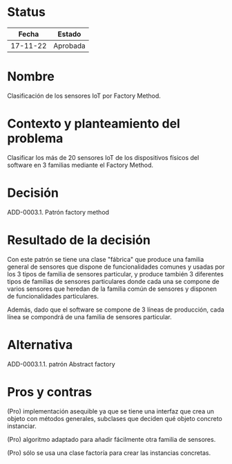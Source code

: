# Status

| Fecha | Estado |
| --- | --- |
| 17-11-22 | Aprobada |

# Nombre

Clasificación de los sensores IoT por Factory Method.

# Contexto y planteamiento del problema

Clasificar los más de 20 sensores IoT de los dispositivos físicos del software en 3 familias mediante el Factory Method.

# Decisión

ADD-0003.1. Patrón factory method

# Resultado de la decisión

Con este patrón se tiene una clase "fábrica" que produce una familia general de sensores que dispone de funcionalidades comunes y usadas por los 3 tipos de familia de sensores particular, y produce también 3 diferentes tipos de familias de sensores particulares donde cada una se compone de varios sensores que heredan de la familia común de sensores y disponen de funcionalidades particulares.

Además, dado que el software se compone de 3 líneas de producción, cada línea se compondrá de una familia de sensores particular.

# Alternativa

ADD-0003.1.1. patrón Abstract factory

# Pros y contras

(Pro) implementación asequible ya que se tiene una interfaz que crea un objeto con métodos generales, subclases que deciden qué objeto concreto instanciar.

(Pro) algoritmo adaptado para añadir fácilmente otra familia de sensores.

(Pro) sólo se usa una clase factoría para crear las instancias concretas.
